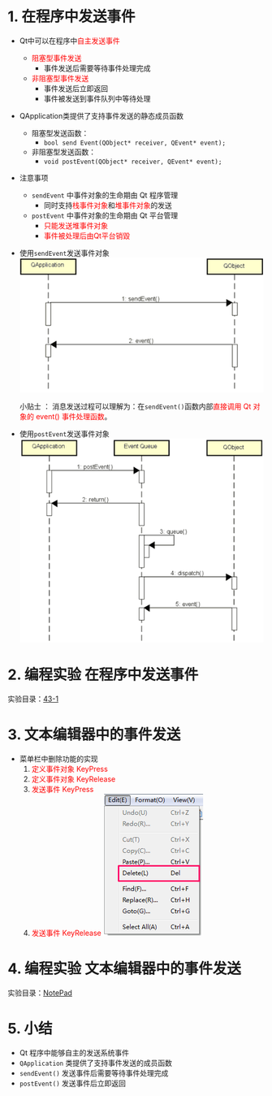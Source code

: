 # 1. 在程序中发送事件

- Qt中可以在程序中<font color=red>自主发送事件</font>
    - <font color=red>阻塞型事件发送</font>
        - 事件发送后需要等待事件处理完成
    - <font color=red>非阻塞型事件发送</font>
        - 事件发送后立即返回
        - 事件被发送到事件队列中等待处理

- QApplication类提供了支持事件发送的静态成员函数
    - 阻塞型发送函数：
        - `bool send Event(QObject* receiver, QEvent* event);`
    - 非阻塞型发送函数：
        - `void postEvent(QObject* receiver, QEvent* event);`

- 注意事项
    - `sendEvent` 中事件对象的生命期甶 Qt 程序管理
        - 同时支持<font color=red>栈事件对象</font>和<font color=red>堆事件对象</font>的发送
    - `postEvent` 中事件对象的生命期由 Qt 平台管理
        - <font color=red>只能发送堆事件对象</font>
        - <font color=red>事件被处理后由Qt平台销毀</font>

- 使用`sendEvent`发送事件对象
    ![](vx_images/043_1.png)

    小贴士 ：
    消息发送过程可以理解为：在`sendEvent()`函数内部<font color=red>直接调用 Qt 对象的 event() 事件处理函数</font>。

- 使用`postEvent`发送事件对象
    ![](vx_images/043_2.png)

# 2. 编程实验 在程序中发送事件
实验目录：[43-1](vx_attachments\043_Sending_custom_events_1\43-1)

# 3. 文本编辑器中的事件发送
- 菜单栏中删除功能的实现
    1. <font color=red>定义事件对象 KeyPress</font>
    2. <font color=red>定义事件对象 KeyRelease</font>
    3. <font color=red>发送事件 KeyPress</font>
    4. <font color=red>发送事件 KeyRelease</font>
    ![](vx_images/043_3.png)

# 4. 编程实验 文本编辑器中的事件发送
实验目录：[NotePad](vx_attachments\043_Sending_custom_events_1\NotePad)

# 5. 小结
- Qt 程序中能够自主的发送系统事件
- `QApplication` 类提供了支持事件发送的成员函数
- `sendEvent()` 发送事件后需要等待事件处理完成
- `postEvent()` 发送事件后立即返回
